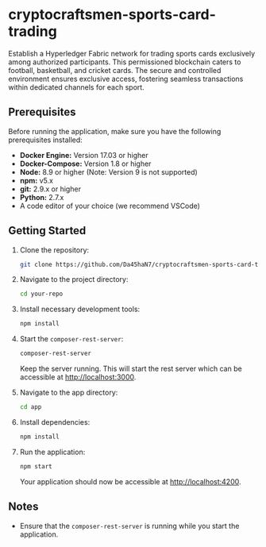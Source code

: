 # cryptocraftsmen-sports-card-trading

Establish a Hyperledger Fabric network for trading sports cards exclusively among authorized participants. This permissioned blockchain caters to football, basketball, and cricket cards. The secure and controlled environment ensures exclusive access, fostering seamless transactions within dedicated channels for each sport. 

## Prerequisites

Before running the application, make sure you have the following prerequisites installed:

- **Docker Engine:** Version 17.03 or higher
- **Docker-Compose:** Version 1.8 or higher
- **Node:** 8.9 or higher (Note: Version 9 is not supported)
- **npm:** v5.x
- **git:** 2.9.x or higher
- **Python:** 2.7.x
- A code editor of your choice (we recommend VSCode)

## Getting Started

1. Clone the repository:

    ```bash
    git clone https://github.com/Da45haN7/cryptocraftsmen-sports-card-trading.git
    ```

2. Navigate to the project directory:

    ```bash
    cd your-repo
    ```

3. Install necessary development tools:

    ```bash
    npm install
    ```

4. Start the `composer-rest-server`:

    ```bash
    composer-rest-server
    ```

   Keep the server running. This will start the rest server which can be accessible at [http://localhost:3000](http://localhost:3000).

5. Navigate to the app directory:

    ```bash
    cd app
    ```

6. Install dependencies:

    ```bash
    npm install
    ```

7. Run the application:

    ```bash
    npm start
    ```

   Your application should now be accessible at [http://localhost:4200](http://localhost:4200).

## Notes

- Ensure that the `composer-rest-server` is running while you start the application.
